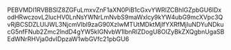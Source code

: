 PEBVMDI1RVBBSlZ8ZGFuLmxvZnF1aXN0PiB1cGxvYWRlZCBhIGZpbGU6IDxodHRwczovL2lucHV0LnNsYWNrLmNvbS9maWxlcy9kYW4ubG9mcXVpc3QvRjBCSDZLUlJWL3NjcmVlbl9zaG90XzIwMTUtMDktMjlfYXRfMjIuNDYuNDkucG5nfFNub2Zmc2lndD4gYW5kIGNvbW1lbnRlZDogU8OlZyBkZXQgbnUgaSBEdWNrRHVja0dvIDpzaW1wbGVfc21pbGU6